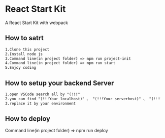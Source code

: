 # React Start Kit
A React Start Kit with webpack

## How to satrt
```xml
1.Clone this project
2.Install node js
3.Command line(in project folder) => npm run project-init
4.Command line(in project folder) => npm run start
5.Enjoy coding
```

## How to setup your backend Server
```xml
1.open VSCode search all by "(!!!"
2.you can find "(!!!Your localhost)" 、 "(!!!Your serverhost)" 、 "(!!!Your API Path)" 、 "(!!!Your API server hostname)" 、 "(!!!Your front-end path on server)" 、 "(!!!Your back-end path on server)" 、 "(!!!frontend path on server)" 
3.replace it by your environment
```

## How to deploy
Command line(in project folder) => npm run deploy

